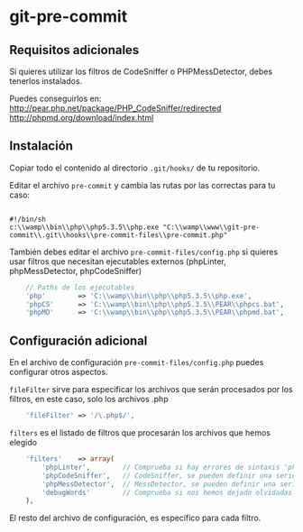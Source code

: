 git-pre-commit
==============


Requisitos adicionales
-----------------------

Si quieres utilizar los filtros de CodeSniffer o PHPMessDetector, debes tenerlos instalados.

Puedes conseguirlos en:
http://pear.php.net/package/PHP_CodeSniffer/redirected
http://phpmd.org/download/index.html


Instalación
------------

Copiar todo el contenido al directorio <code>.git/hooks/</code> de tu repositorio.


Editar el archivo <code>pre-commit</code> y cambia las rutas por las correctas para tu caso:

<code>
#!/bin/sh
c:\\wamp\\bin\\php\\php5.3.5\\php.exe "C:\\wamp\\www\\git-pre-commit\\.git\\hooks\\pre-commit-files\\pre-commit.php"
</code>


También debes editar el archivo <code>pre-commit-files/config.php</code> si quieres usar filtros que necesitan ejecutables externos (phpLinter, phpMessDetector, phpCodeSniffer)

```php
    // Paths de los ejecutables
    'php'        => 'C:\\wamp\\bin\\php\\php5.3.5\\php.exe',
    'phpCS'      => 'C:\\wamp\\bin\\php\\php5.3.5\\PEAR\\phpcs.bat',
    'phpMD'      => 'C:\\wamp\\bin\\php\\php5.3.5\\PEAR\\phpmd.bat',	
```



Configuración adicional
-----------------------

En el archivo de configuración <code>pre-commit-files/config.php</code> puedes configurar otros aspectos.


<code>fileFilter</code> sirve para especificar los archivos que serán procesados por los filtros, en este caso, solo los archivos .php

```php
	'fileFilter' => '/\.php$/',
```


<code>filters</code> es el listado de filtros que procesarán los archivos que hemos elegido

```php
    'filters'    => array(
        'phpLinter',        // Comprueba si hay errores de sintaxis 'php.exe -l'
        'phpCodeSniffer',   // CodeSniffer, se pueden definir una serie de reglas para hacer código homogeneo
        'phpMessDetector',  // MessDetector, se pueden definir una serie de reglas para hacer código homogeneo
        'debugWords'        // Comprueba si nos hemos dejado olvidadas palabras o funcionces que usamos para debuggear p. ej. fucker
    ),
```


El resto del archivo de configuración, es específico para cada filtro.